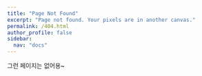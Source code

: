```yaml
---
title: "Page Not Found"
excerpt: "Page not found. Your pixels are in another canvas."
permalink: /404.html
author_profile: false
sidebar:
  nav: "docs"
---
```


그런 페이지는 없어용~

<script>
  var GOOG_FIXURL_LANG = 'ko';
  var GOOG_FIXURL_SITE = '{{ site.url }}'
</script>
<script src="https://linkhelp.clients.google.com/tbproxy/lh/wm/fixurl.js">
</script>